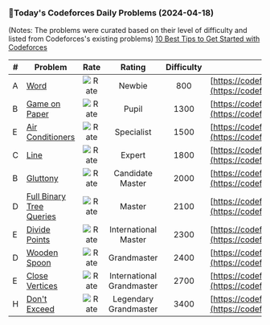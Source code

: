 ### 🌟Today's Codeforces Daily Problems (2024-04-18)
(Notes: The problems were curated based on their level of difficulty and listed from Codeforces's existing problems)
[10 Best Tips to Get Started with Codeforces](https://github.com/ika9810/Codeforces-Daily-Problems/blob/main/10%20Best%20Tips%20to%20Get%20Started%20with%20Codeforces.md)

| # | Problem | Rate| Rating | Difficulty | Contest |
|---| ----- | :--------: | :----------: | :----------: | ---------- |
|A|[Word](https://codeforces.com/contest/59/problem/A)|![Rate](https://img.shields.io/badge/Newbie-800-lightgrey)|Newbie|800|[https://codeforces.com/contest/59](https://codeforces.com/contest/59)|
|B|[Game on Paper](https://codeforces.com/contest/203/problem/B)|![Rate](https://img.shields.io/badge/Pupil-1300-brightgreen)|Pupil|1300|[https://codeforces.com/contest/203](https://codeforces.com/contest/203)|
|E|[Air Conditioners](https://codeforces.com/contest/1547/problem/E)|![Rate](https://img.shields.io/badge/Specialist-1500-9cf)|Specialist|1500|[https://codeforces.com/contest/1547](https://codeforces.com/contest/1547)|
|C|[Line](https://codeforces.com/contest/7/problem/C)|![Rate](https://img.shields.io/badge/Expert-1800-blue)|Expert|1800|[https://codeforces.com/contest/7](https://codeforces.com/contest/7)|
|B|[Gluttony](https://codeforces.com/contest/891/problem/B)|![Rate](https://img.shields.io/badge/Candidate%20Master-2000-blueviolet)|Candidate Master|2000|[https://codeforces.com/contest/891](https://codeforces.com/contest/891)|
|D|[Full Binary Tree Queries](https://codeforces.com/contest/960/problem/D)|![Rate](https://img.shields.io/badge/Master-2100-orange)|Master|2100|[https://codeforces.com/contest/960](https://codeforces.com/contest/960)|
|E|[Divide Points](https://codeforces.com/contest/1270/problem/E)|![Rate](https://img.shields.io/badge/International%20Master-2300-orange)|International Master|2300|[https://codeforces.com/contest/1270](https://codeforces.com/contest/1270)|
|D|[Wooden Spoon](https://codeforces.com/contest/1784/problem/D)|![Rate](https://img.shields.io/badge/Grandmaster-2400-red)|Grandmaster|2400|[https://codeforces.com/contest/1784](https://codeforces.com/contest/1784)|
|E|[Close Vertices](https://codeforces.com/contest/293/problem/E)|![Rate](https://img.shields.io/badge/International%20Grandmaster-2700-red)|International Grandmaster|2700|[https://codeforces.com/contest/293](https://codeforces.com/contest/293)|
|H|[Don't Exceed](https://codeforces.com/contest/913/problem/H)|![Rate](https://img.shields.io/badge/Legendary%20Grandmaster-3400-red)|Legendary Grandmaster|3400|[https://codeforces.com/contest/913](https://codeforces.com/contest/913)|
